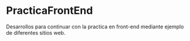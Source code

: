 # PracticaFrontEnd
Desarrollos para continuar con la practica en front-end mediante ejemplo de diferentes sitios web.
